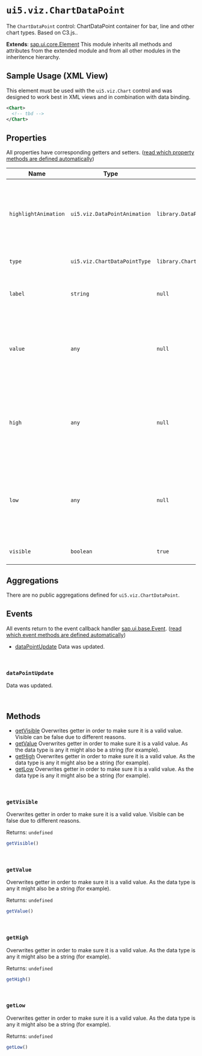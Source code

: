 # `ui5.viz.ChartDataPoint`
The <code>ChartDataPoint</code> control: ChartDataPoint container for bar, line and other chart types. Based on C3.js..

**Extends**: [sap.ui.core.Element](https://openui5.hana.ondemand.com/#/api/sap.ui.core.Element) This module inherits all methods and attributes from the extended module and from all other modules in the inheritence hierarchy.

## Sample Usage (XML View)
This element must be used with the <code>ui5.viz.Chart</code> control and was designed to work best in XML views and in combination with data binding.
```xml
<Chart>
  <!-- tbd -->
</Chart>
```

## Properties
All properties have corresponding getters and setters. ([read which property methods are defined automatically](https://sapui5.hana.ondemand.com/#/api/sap.ui.base.ManagedObject))

| Name | Type | Default | Description |
| --- | --- | --- | --- |
| `highlightAnimation` | `ui5.viz.DataPointAnimation` | `library.DataPointAnimation.None` | Sets the representation of value as formatted text Hint: Not available for chart types Bar, Step and AreaStep, yet. |
| `type` | `ui5.viz.ChartDataPointType` | `library.ChartDataPointType.SingleValue` | Sets the type of the data point. |
| `label` | `string` | `null` | Sets the representation of value as formatted text. |
| `value` | `any` | `null` | Sets the value the data point should represent Hint: To support null as value, the type must be "any". |
| `high` | `any` | `null` | Sets the high value the data point should represent in case of ribbon type Hint: To support null as value, the type must be "any". |
| `low` | `any` | `null` | Sets the low value the data point should represent in case of ribbon type Hint: To support null as value, the type must be "any". |
| `visible` | `boolean` | `true` | Sets visibility of the element. |

## Aggregations
There are no public aggregations defined for `ui5.viz.ChartDataPoint`.

## Events
All events return to the event callback handler [sap.ui.base.Event](https://openui5.hana.ondemand.com/#/api/sap.ui.base.Event). ([read which event methods are defined automatically](https://sapui5.hana.ondemand.com/#/api/sap.ui.base.ManagedObject))
* <a href="#dataPointUpdate">dataPointUpdate</a> Data was updated.

<br/>

<a name="dataPointUpdate"></a>

### `dataPointUpdate`
Data was updated. 

<br/>


## Methods
* <a href="#getVisible">getVisible</a> Overwrites getter in order to make sure it is a valid value. Visible can be false due to different reasons.
* <a href="#getValue">getValue</a> Overwrites getter in order to make sure it is a valid value. As the data type is any it might also be a string (for example).
* <a href="#getHigh">getHigh</a> Overwrites getter in order to make sure it is a valid value. As the data type is any it might also be a string (for example).
* <a href="#getLow">getLow</a> Overwrites getter in order to make sure it is a valid value. As the data type is any it might also be a string (for example).

<br/>

<a name="getVisible"></a>

### `getVisible`
Overwrites getter in order to make sure it is a valid value. Visible can be false due to different reasons.

Returns: `undefined`
```js
getVisible()
```

<br/>

<a name="getValue"></a>

### `getValue`
Overwrites getter in order to make sure it is a valid value. As the data type is any it might also be a string (for example).

Returns: `undefined`
```js
getValue()
```

<br/>

<a name="getHigh"></a>

### `getHigh`
Overwrites getter in order to make sure it is a valid value. As the data type is any it might also be a string (for example).

Returns: `undefined`
```js
getHigh()
```

<br/>

<a name="getLow"></a>

### `getLow`
Overwrites getter in order to make sure it is a valid value. As the data type is any it might also be a string (for example).

Returns: `undefined`
```js
getLow()
```

<br/>

